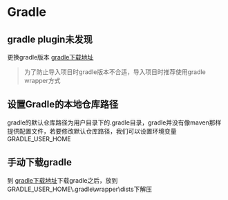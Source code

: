 # Gradle

## gradle plugin未发现
更换gradle版本   [gradle下载地址](http://services.gradle.org/distributions/)
> 为了防止导入项目时gradle版本不合适，导入项目时推荐使用gradle wrapper方式

## 设置Gradle的本地仓库路径

gradle的默认仓库路径为用户目录下的.gradle目录，gradle并没有像maven那样提供配置文件，若要修改默认仓库路径，我们可以设置环境变量GRADLE_USER_HOME

## 手动下载gradle

到  [gradle下载地址](http://services.gradle.org/distributions/)下载gradle之后，放到GRADLE_USER_HOME\\.gradle\wrapper\dists下解压

